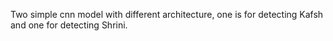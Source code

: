 Two simple cnn model with different architecture, one is for detecting Kafsh and one for detecting Shrini.